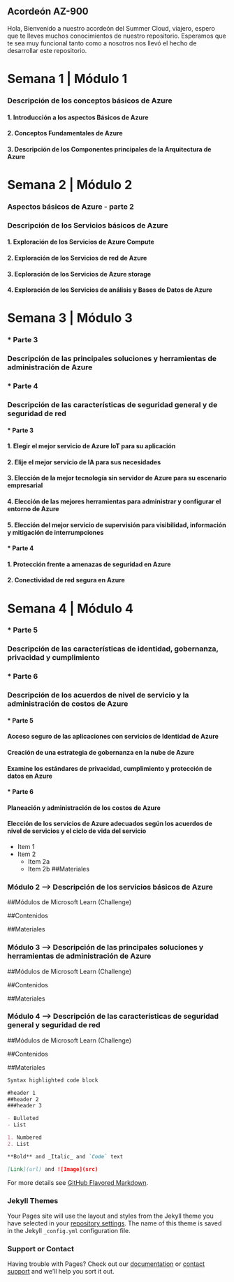 ## Acordeón AZ-900

Hola, Bienvenido a nuestro acordeón del Summer Cloud, viajero, espero que te lleves muchos conocimientos de nuestro repositorio. Esperamos que te sea muy funcional tanto como a nosotros nos llevó el hecho de desarrollar este repositorio.

# Semana 1 | Módulo 1
### Descripción de los conceptos básicos de Azure

#### 1. Introducción a los aspectos Básicos de Azure
#### 2. Conceptos Fundamentales de Azure
#### 3. Descripción de los Componentes principales de la Arquitectura de Azure

# Semana 2 | Módulo 2
### Aspectos básicos de Azure - parte 2
### Descripción de los Servicios básicos de Azure

#### 1. Exploración de los Servicios de Azure Compute
#### 2. Exploración de los Servicios de red de Azure
#### 3. Ecploración de los Servicios de Azure storage
#### 4. Exploración de los Servicios de análisis y Bases de Datos de Azure

# Semana 3 | Módulo 3
### * Parte 3
  ### Descripción de las principales soluciones y herramientas de administración de Azure
### * Parte 4
  ### Descripción de las características de seguridad general y de seguridad de red

#### * Parte 3
  #### 1. Elegir el mejor servicio de Azure IoT para su aplicación
  #### 2. Elije el mejor servicio de IA para sus necesidades
  #### 3. Elección de la mejor tecnología sin servidor de Azure para su escenario empresarial
  #### 4. Elección de las mejores herramientas para administrar y configurar el entorno de Azure
  #### 5. Elección del mejor servicio de supervisión para visibilidad, información y mitigación de interrumpciones

#### * Parte 4
  #### 1. Protección frente a amenazas de seguridad en Azure
  #### 2. Conectividad de red segura en Azure

# Semana 4 | Módulo 4
### * Parte 5
  ### Descripción de las características de identidad, gobernanza, privacidad y cumplimiento
### * Parte 6
  ### Descripción de los acuerdos de nivel de servicio y la administración de costos de Azure

#### * Parte 5
  #### Acceso seguro de las aplicaciones con servicios de Identidad de Azure
  #### Creación de una estrategia de gobernanza en la nube de Azure
  #### Examine los estándares de privacidad, cumplimiento y protección de datos en Azure

#### * Parte 6
  #### Planeación y administración de los costos de Azure
  #### Elección de los servicios de Azure adecuados según los acuerdos de nivel de servicios y el ciclo de vida del servicio

* Item 1
* Item 2
  * Item 2a
  * Item 2b
##Materiales

### Módulo 2 --> Descripción de los servicios básicos de Azure

##Módulos de Microsoft Learn (Challenge)

##Contenidos

##Materiales

### Módulo 3 --> Descripción de las principales soluciones y herramientas de administración de Azure

##Módulos de Microsoft Learn (Challenge)

##Contenidos

##Materiales

### Módulo 4 --> Descripción de las características de seguridad general y seguridad de red

##Módulos de Microsoft Learn (Challenge)

##Contenidos

##Materiales


```markdown
Syntax highlighted code block

#header 1
##header 2
###header 3

- Bulleted
- List

1. Numbered
2. List

**Bold** and _Italic_ and `Code` text

[Link](url) and ![Image](src)
```

For more details see [GitHub Flavored Markdown](https://guides.github.com/features/mastering-markdown/).

### Jekyll Themes

Your Pages site will use the layout and styles from the Jekyll theme you have selected in your [repository settings](https://github.com/Rene-Cruz/Acordeon-AZ900/settings/pages). The name of this theme is saved in the Jekyll `_config.yml` configuration file.

### Support or Contact

Having trouble with Pages? Check out our [documentation](https://docs.github.com/categories/github-pages-basics/) or [contact support](https://support.github.com/contact) and we’ll help you sort it out.
